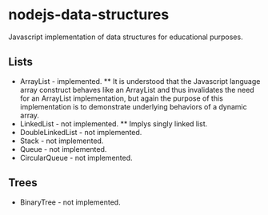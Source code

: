 # nodejs-data-structures
Javascript implementation of data structures for educational purposes.

## Lists
* ArrayList - implemented.
** It is understood that the Javascript language array construct behaves like an ArrayList and thus invalidates the need for an ArrayList implementation, but again the purpose of this implementation is to demonstrate underlying behaviors of a dynamic array.
* LinkedList - not implemented.
** Implys singly linked list.
* DoubleLinkedList - not implemented.
* Stack - not implemented.
* Queue - not implemented.
* CircularQueue - not implemented.

## Trees
* BinaryTree - not implemented.
